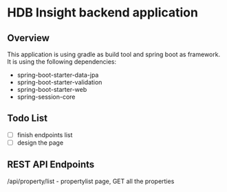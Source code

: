 # HDB Insight backend application

## Overview

This application is using gradle as build tool and spring boot as framework. It is using the following dependencies:
- spring-boot-starter-data-jpa
- spring-boot-starter-validation
- spring-boot-starter-web
- spring-session-core

## Todo List

- [ ] finish endpoints list
- [ ] design the page

## REST API Endpoints

/api/property/list - propertylist page, GET all the properties